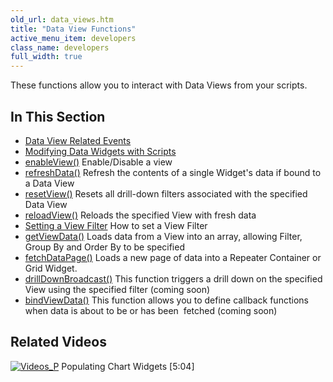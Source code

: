 ```yaml
---
old_url: data_views.htm
title: "Data View Functions"
active_menu_item: developers
class_name: developers
full_width: true
---
```



These functions allow you to interact with Data Views from your scripts.

## In This Section

 - [Data View Related Events](/developers/documentation/scripting-apis/client-api/data-view-functions/data-view-related-events)
 - [Modifying Data Widgets with Scripts](/developers/documentation/scripting-apis/client-api/data-view-functions/modifying-data-widgets-with-scripts/)
 - [enableView()](/developers/documentation/scripting-apis/client-api/data-view-functions/enableview)
    Enable/Disable a view
 - [refreshData()](/developers/documentation/scripting-apis/client-api/data-view-functions/refrefreshdata)
    Refresh the contents of a single Widget's data if bound to a Data View
 - [resetView()](/developers/documentation/scripting-apis/client-api/data-view-functions/resetview)
    Resets all drill-down filters associated with the specified Data View
 - [reloadView()](/developers/documentation/scripting-apis/client-api/data-view-functions/reloadview)
    Reloads the specified View with fresh data
 - [Setting a View Filter](/developers/documentation/scripting-apis/client-api/data-view-functions/setting-a-view-filter)
    How to set a View Filter
 - [getViewData()](/developers/documentation/scripting-apis/client-api/data-view-functions/getviewdata)
    Loads data from a View into an array, allowing Filter, Group By and Order By to be specified
 - [fetchDataPage()](/developers/documentation/scripting-apis/client-api/data-view-functions/fetchdatapage)
    Loads a new page of data into a Repeater Container or Grid Widget.
 - [drillDownBroadcast()](/developers/documentation/scripting-apis/client-api/data-view-functions/drilldownbroadcast)
    This function triggers a drill down on the specified View using the specified filter (coming soon)
 - [bindViewData()](/developers/documentation/scripting-apis/client-api/data-view-functions/setviewcallback)
    This function allows you to define callback functions when data is about to be or has been  fetched (coming soon)

## Related Videos

[![Videos\_P](/img/docs/videos_p.png)](http://www.youtube.com/v/4FXN_AsiiMs?autoplay=1&hd=1&fs=1&showsearch=0&rel=0&) Populating Chart Widgets [5:04]
